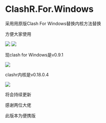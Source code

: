 # ClashR.For.Windows

采用用原版Clash For Windows替换内核方法替换

方便大家使用

[![](https://img.shields.io/badge/Telegram-News-green)](https://t.me/ClashR_For_Windows_News)
[![](https://img.shields.io/badge/Telegram-讨论组-green)](https://t.me/ClashR_For_Windows)

现clash for Windows是v0.9.1

[![](https://img.shields.io/badge/GitHub-CFW-blue)](https://github.com/Fndroid/clash_for_windows_pkg)

clashr内核是v0.18.0.4

[![](https://img.shields.io/badge/GitHub-CFWRCore-blue)](https://github.com/frainzy1477/clashrdev)

将会持续更新

感谢两位大佬

此版本为便携版